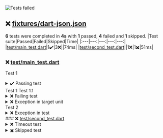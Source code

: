 ![Tests failed](https://img.shields.io/badge/tests-1%20passed%2C%204%20failed%2C%201%20skipped-critical)
## ❌ <a id="user-content-r0" href="#r0">fixtures/dart-json.json</a>
**6** tests were completed in **4s** with **1** passed, **4** failed and **1** skipped.
|Test suite|Passed|Failed|Skipped|Time|
|:---|---:|---:|---:|---:|
|[test/main_test.dart](#r0s0)|1✔️|3❌||74ms|
|[test/second_test.dart](#r0s1)||1❌|1✖️|51ms|
### ❌ <a id="user-content-r0s0" href="#r0s0">test/main_test.dart</a>
Test 1
<details><summary>  ✔️ Passing test</summary>
</details>
Test 1 Test 1.1
<details><summary>  ❌ Failing test</summary>
error:

```
	Expected: <2>
	  Actual: <1>
	
```

</details>
<details><summary>  ❌ Exception in target unit</summary>
error:

```
	Exception: Some error
```

</details>
Test 2
<details><summary>  ❌ Exception in test</summary>
error:

```
	Exception: Some error
```

</details>
### ❌ <a id="user-content-r0s1" href="#r0s1">test/second_test.dart</a>
<details><summary>❌ Timeout test</summary>
error:

```
	TimeoutException after 0:00:00.000001: Test timed out after 0 seconds.
```

</details>
<details><summary>✖️ Skipped test</summary>
</details>